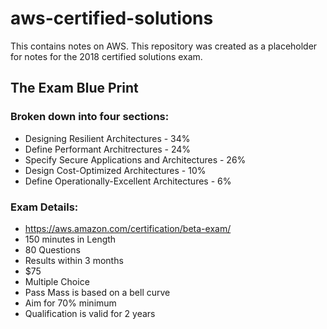 # aws-certified-solutions
This contains notes on AWS. This repository was created as a placeholder for notes for the 2018 certified solutions exam.

## The Exam Blue Print
### Broken down into four sections:
* Designing Resilient Architectures - 34%
* Define Performant Architrectures - 24%
* Specify Secure Applications and Architectures - 26%
* Design Cost-Optimized Architectures - 10%
* Define Operationally-Excellent Architectures - 6%

### Exam Details: 
* https://aws.amazon.com/certification/beta-exam/
* 150 minutes in Length
* 80 Questions
* Results within 3 months
* $75
* Multiple Choice
* Pass Mass is based on a bell curve
* Aim for 70% minimum
* Qualification is valid for 2 years

